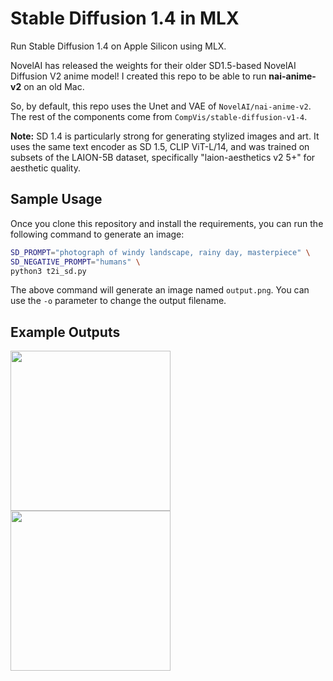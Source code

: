 Stable Diffusion 1.4 in MLX
================

Run Stable Diffusion 1.4 on Apple Silicon using MLX.

NovelAI has released the weights for their older SD1.5-based NovelAI Diffusion V2 anime model! I created this repo to be able to run **nai-anime-v2** on an old Mac.

So, by default, this repo uses the Unet and VAE of `NovelAI/nai-anime-v2`. The rest of the components come from `CompVis/stable-diffusion-v1-4`.

**Note:** SD 1.4 is particularly strong for generating stylized images and art. It uses the same text encoder as SD 1.5, CLIP ViT-L/14, and was trained on subsets of the LAION-5B dataset, specifically "laion-aesthetics v2 5+" for aesthetic quality.

## Sample Usage

Once you clone this repository and install the requirements, you can run the following command to generate an image:

```bash
SD_PROMPT="photograph of windy landscape, rainy day, masterpiece" \
SD_NEGATIVE_PROMPT="humans" \
python3 t2i_sd.py
```

The above command will generate an image named `output.png`. You can use the `-o` parameter to change the output filename.

## Example Outputs

<img src="https://github.com/user-attachments/assets/c4abb0ea-b755-486e-97ca-eaad4aec889f" style="width:256px;"/>
<img src="https://github.com/user-attachments/assets/d0d851f2-8319-41d6-894c-73ce50317028" style="width:256px"/>
